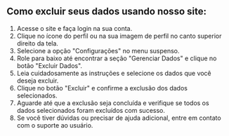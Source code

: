 <h2>Como excluir seus dados usando nosso site:</h2>
<ol>
  <li>Acesse o site e faça login na sua conta.</li>
  <li>Clique no ícone do perfil ou na sua imagem de perfil no canto superior direito da tela.</li>
  <li>Selecione a opção "Configurações" no menu suspenso.</li>
  <li>Role para baixo até encontrar a seção "Gerenciar Dados" e clique no botão "Excluir Dados".</li>
  <li>Leia cuidadosamente as instruções e selecione os dados que você deseja excluir.</li>
  <li>Clique no botão "Excluir" e confirme a exclusão dos dados selecionados.</li>
  <li>Aguarde até que a exclusão seja concluída e verifique se todos os dados selecionados foram excluídos com sucesso.</li>
  <li>Se você tiver dúvidas ou precisar de ajuda adicional, entre em contato com o suporte ao usuário.</li>
</ol>
